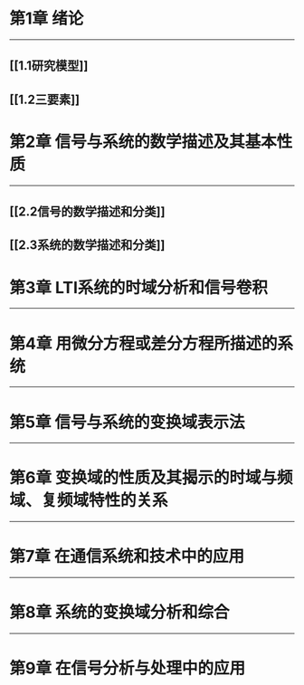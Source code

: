 # 第1章 绪论

---

## [[1.1研究模型]]

## [[1.2三要素]]

# 第2章 信号与系统的数学描述及其基本性质

---

## [[2.2信号的数学描述和分类]]

## [[2.3系统的数学描述和分类]]

# 第3章 LTI系统的时域分析和信号卷积

---

# 第4章 用微分方程或差分方程所描述的系统

---

# 第5章 信号与系统的变换域表示法

---

# 第6章 变换域的性质及其揭示的时域与频域、复频域特性的关系

---

# 第7章 在通信系统和技术中的应用

---

# 第8章 系统的变换域分析和综合

---

# 第9章 在信号分析与处理中的应用

